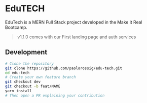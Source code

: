 # EduTECH

EduTech is a MERN Full Stack project developed in the Make it Real Bootcamp.

> v1.1.0 comes with our First landing page and auth services

## Development

```bash
# Clone the repository
git clone https://github.com/paolorossig/edu-tech.git
cd edu-tech
# Create your own feature branch
git checkout dev
git checkout -b feat/NAME
yarn install
# Then open a PR explaining your contribution
```
